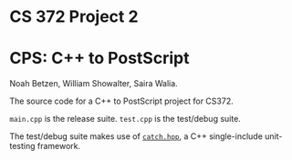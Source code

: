 # CS 372 Project 2
# CPS: C++ to PostScript

Noah Betzen, William Showalter, Saira Walia.

The source code for a C++ to PostScript project for CS372.

`main.cpp` is the release suite.
`test.cpp` is the test/debug suite.

The test/debug suite makes use of <a href="https://github.com/philsquared/Catch">`catch.hpp`</a>, a C++ single-include unit-testing framework.